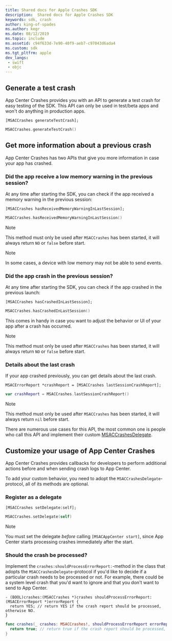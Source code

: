 ```yaml
---
title: Shared docs for Apple Crashes SDK
description:  Shared docs for Apple Crashes SDK
keywords: sdk, crash
author: king-of-spades
ms.author: kegr
ms.date: 08/12/2019
ms.topic: include
ms.assetid: c94f633d-7e90-40f9-aeb7-c97043d6ada4
ms.custom: sdk
ms.tgt_pltfrm: apple
dev_langs:  
 - swift
 - objc
---
```


## Generate a test crash

App Center Crashes provides you with an API to generate a test crash for easy testing of the SDK. This API can only be used in test/beta apps and won't do anything in production apps.

```objc
[MSACCrashes generateTestCrash];
```
```swift
MSACCrashes.generateTestCrash()
```

## Get more information about a previous crash

App Center Crashes has two APIs that give you more information in case your app has crashed.

### Did the app receive a low memory warning in the previous session?

At any time after starting the SDK, you can check if the app received a memory warning in the previous session:

```objc
[MSACCrashes hasReceivedMemoryWarningInLastSession];
```
```swift
MSACCrashes.hasReceivedMemoryWarningInLastSession()
```

> [!NOTE]
> This method must only be used after `MSACCrashes` has been started, it will always return `NO` or `false` before start.

> [!NOTE]
> In some cases, a device with low memory may not be able to send events.

### Did the app crash in the previous session?

At any time after starting the SDK, you can check if the app crashed in the previous launch:

```objc
[MSACCrashes hasCrashedInLastSession];
```
```swift
MSACCrashes.hasCrashedInLastSession()
```

This comes in handy in case you want to adjust the behavior or UI of your app after a crash has occurred.

> [!NOTE]
> This method must only be used after `MSACCrashes` has been started, it will always return `NO` or `false` before start.

### Details about the last crash

If your app crashed previously, you can get details about the last crash.

```objc
MSACErrorReport *crashReport = [MSACCrashes lastSessionCrashReport];
```
```swift
var crashReport = MSACCrashes.lastSessionCrashReport()
```

> [!NOTE]
> This method must only be used after `MSACCrashes` has been started, it will always return `nil` before start.

There are numerous use cases for this API, the most common one is people who call this API and implement their custom [MSACCrashesDelegate](#customize-your-usage-of-app-center-crashes).

## Customize your usage of App Center Crashes

App Center Crashes provides callbacks for developers to perform additional actions before and when sending crash logs to App Center.

To add your custom behavior, you need to adopt the `MSACCrashesDelegate`-protocol, all of its methods are optional.

### Register as a delegate

```objc
[MSACCrashes setDelegate:self];
```
```swift
MSACCrashes.setDelegate(self)
```

> [!NOTE]
> You must set the delegate *before* calling `[MSACAppCenter start]`, since App Center starts processing crashes immediately after the start.

### Should the crash be processed?

Implement the `crashes:shouldProcessErrorReport:`-method in the class that adopts the `MSACCrashesDelegate`-protocol if you'd like to decide if a particular crash needs to be processed or not. For example, there could be a system level crash that you'd want to ignore and that you don't want to send to App Center.

```objc
- (BOOL)crashes:(MSACCrashes *)crashes shouldProcessErrorReport:(MSACErrorReport *)errorReport {
  return YES; // return YES if the crash report should be processed, otherwise NO.
}
```
```swift
func crashes(_ crashes: MSACCrashes!, shouldProcessErrorReport errorReport: MSACErrorReport!) -> Bool {
  return true; // return true if the crash report should be processed, otherwise false.
}
```
